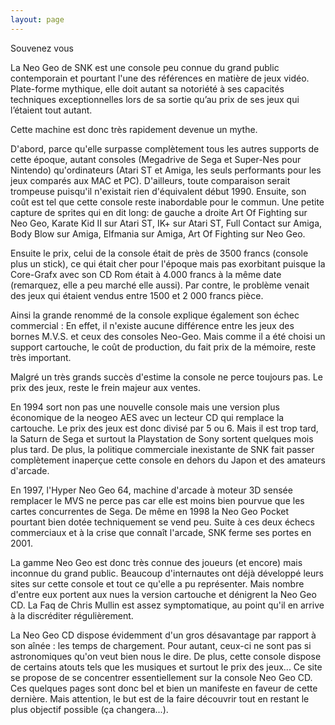 ```yaml
---
layout: page
---
```


Souvenez vous


La Neo Geo de SNK est une console peu connue du grand public contemporain et pourtant l'une des références en matière de jeux vidéo. Plate-forme mythique, elle doit autant sa notoriété à ses capacités techniques exceptionnelles lors de sa sortie qu’au prix de ses jeux qui l’étaient tout autant.

Cette machine est donc très rapidement devenue un mythe.

D'abord, parce qu'elle surpasse complètement tous les autres supports de cette époque, autant consoles (Megadrive de Sega et Super-Nes pour Nintendo) qu'ordinateurs (Atari ST et Amiga, les seuls performants pour les jeux comparés aux MAC et PC). D'ailleurs, toute comparaison serait trompeuse puisqu'il n'existait rien d'équivalent début 1990. Ensuite, son coût est tel que cette console reste inabordable pour le commun. Une petite capture de sprites qui en dit long: de gauche a droite Art Of Fighting sur Neo Geo, Karate Kid II sur Atari ST, IK+ sur Atari ST, Full Contact sur Amiga, Body Blow sur Amiga, Elfmania sur Amiga, Art Of Fighting sur Neo Geo. 


Ensuite le prix, celui de la console était de près de 3500 francs (console plus un stick), ce qui était cher pour l'époque mais pas exorbitant puisque la Core-Grafx avec son CD Rom était à 4.000 francs à la même date (remarquez, elle a peu marché elle aussi). Par contre, le problème venait des jeux qui étaient vendus entre 1500 et 2 000 francs pièce.

Ainsi la grande renommé de la console explique également son échec commercial : En effet, il n'existe aucune différence entre les jeux des bornes M.V.S. et ceux des consoles Neo-Geo. Mais comme il a été choisi un support cartouche, le coût de production, du fait prix de la mémoire, reste très important.

Malgré un très grands succès d'estime la console ne perce toujours pas. Le prix des jeux, reste le frein majeur aux ventes.

En 1994 sort non pas une nouvelle console mais une version plus économique de la neogeo AES avec un lecteur CD qui remplace la cartouche. Le prix des jeux est donc divisé par 5 ou 6. Mais il est trop tard, la Saturn de Sega et surtout la Playstation de Sony sortent quelques mois plus tard. De plus, la politique commerciale inexistante de SNK fait passer complètement inaperçue cette console en dehors du Japon et des amateurs d'arcade.

En 1997, l'Hyper Neo Geo 64, machine d'arcade à moteur 3D sensée remplacer le MVS ne perce pas car elle est moins bien pourvue que les cartes concurrentes de Sega. De même en 1998 la Neo Geo Pocket pourtant bien dotée techniquement se vend peu. Suite à ces deux échecs commerciaux et à la crise que connaît l'arcade, SNK ferme ses portes en 2001.

La gamme Neo Geo est donc très connue des joueurs (et encore) mais inconnue du grand public. Beaucoup d'internautes ont déjà développé leurs sites sur cette console et tout ce qu'elle a pu représenter. Mais nombre d'entre eux portent aux nues la version cartouche et dénigrent la Neo Geo CD. La Faq de Chris Mullin est assez symptomatique, au point qu'il en arrive à la discréditer régulièrement.

La Neo Geo CD dispose évidemment d'un gros désavantage par rapport à son aînée : les temps de chargement. Pour autant, ceux-ci ne sont pas si astronomiques qu'on veut bien nous le dire. De plus, cette console dispose de certains atouts tels que les musiques et surtout le prix des jeux... Ce site se propose de se concentrer essentiellement sur la console Neo Geo CD. Ces quelques pages sont donc bel et bien un manifeste en faveur de cette dernière. Mais attention, le but est de la faire découvrir tout en restant le plus objectif possible (ça changera...). 



